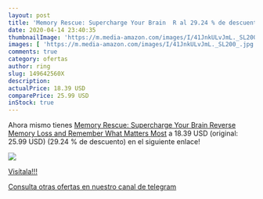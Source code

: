 ```yaml
---
layout: post
title: 'Memory Rescue: Supercharge Your Brain  R al 29.24 % de descuento'
date: 2020-04-14 23:40:35
thumbnailImage: 'https://m.media-amazon.com/images/I/41JnkULvJmL._SL200_.jpg'
images: [ 'https://m.media-amazon.com/images/I/41JnkULvJmL._SL200_.jpg' ]
comments: true
category: ofertas
author: ring
slug: 149642560X
description:
actualPrice: 18.39 USD
comparePrice: 25.99 USD
inStock: true
---
```


Ahora mismo tienes [Memory Rescue: Supercharge Your Brain  Reverse Memory Loss  and Remember What Matters Most](https://www.amazon.com/dp/149642560X/?tag=redken08-20) a 18.39 USD (original: 25.99 USD) (29.24 %  de descuento) en el siguiente enlace!

[![](https://m.media-amazon.com/images/I/41JnkULvJmL._SL200_.jpg)](https://www.amazon.com/dp/149642560X/?tag=redken08-20)

[Visítala!!!](https://www.amazon.com/dp/149642560X/?tag=redken08-20)

[Consulta otras ofertas en nuestro canal de telegram](https://t.me/s/ofertas25)
